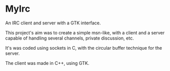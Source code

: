 MyIrc
=====

An IRC client and server with a GTK interface.

This project's aim was to create a simple msn-like, with a client and a server capable of handling several channels, private discussion, etc.

It's was coded using sockets in C, with the circular buffer technique for the server.

The client was made in C++, using GTK.
